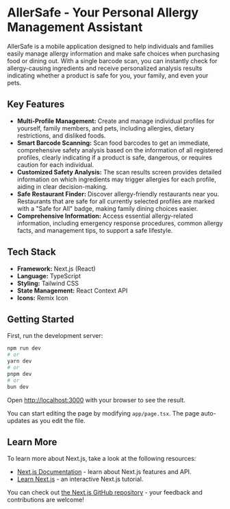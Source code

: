 # AllerSafe - Your Personal Allergy Management Assistant

AllerSafe is a mobile application designed to help individuals and families easily manage allergy information and make safe choices when purchasing food or dining out. With a single barcode scan, you can instantly check for allergy-causing ingredients and receive personalized analysis results indicating whether a product is safe for you, your family, and even your pets.

## Key Features

*   **Multi-Profile Management:** Create and manage individual profiles for yourself, family members, and pets, including allergies, dietary restrictions, and disliked foods.
*   **Smart Barcode Scanning:** Scan food barcodes to get an immediate, comprehensive safety analysis based on the information of all registered profiles, clearly indicating if a product is safe, dangerous, or requires caution for each individual.
*   **Customized Safety Analysis:** The scan results screen provides detailed information on which ingredients may trigger allergies for each profile, aiding in clear decision-making.
*   **Safe Restaurant Finder:** Discover allergy-friendly restaurants near you. Restaurants that are safe for all currently selected profiles are marked with a "Safe for All" badge, making family dining choices easier.
*   **Comprehensive Information:** Access essential allergy-related information, including emergency response procedures, common allergy facts, and management tips, to support a safe lifestyle.

## Tech Stack

*   **Framework:** Next.js (React)
*   **Language:** TypeScript
*   **Styling:** Tailwind CSS
*   **State Management:** React Context API
*   **Icons:** Remix Icon

## Getting Started

First, run the development server:

```bash
npm run dev
# or
yarn dev
# or
pnpm dev
# or
bun dev
```

Open [http://localhost:3000](http://localhost:3000) with your browser to see the result.

You can start editing the page by modifying `app/page.tsx`. The page auto-updates as you edit the file.

## Learn More

To learn more about Next.js, take a look at the following resources:

*   [Next.js Documentation](https://nextjs.org/docs) - learn about Next.js features and API.
*   [Learn Next.js](https://nextjs.org/learn) - an interactive Next.js tutorial.

You can check out [the Next.js GitHub repository](https://github.com/vercel/next.js) - your feedback and contributions are welcome!
